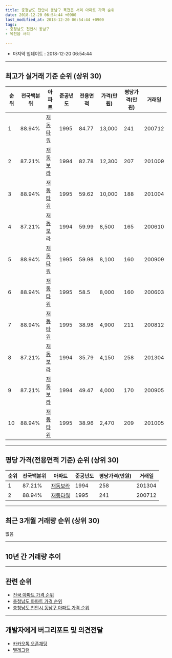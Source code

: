 ```yaml
---
title: 충청남도 천안시 동남구 목천읍 서리 아파트 가격 순위
date: 2018-12-20 06:54:44 +0900
last_modified_at: 2018-12-20 06:54:44 +0900
tags:
- 충청남도 천안시 동남구
- 목천읍 서리

---
```


* 마지막 업데이트 : 2018-12-20 06:54:44

---

## 최고가 실거래 기준 순위 (상위 30)


|순위|전국백분위|아파트|준공년도|전용면적|가격(만원)|평당가격(만원)|거래일|
|---|---|---|---|---|---|---|---|
|1|88.94%|[재동타워](https://search.naver.com/search.naver?query=%EC%B6%A9%EC%B2%AD%EB%82%A8%EB%8F%84+%EC%B2%9C%EC%95%88%EC%8B%9C+%EB%8F%99%EB%82%A8%EA%B5%AC+%EB%AA%A9%EC%B2%9C%EC%9D%8D+%EC%84%9C%EB%A6%AC+%EC%9E%AC%EB%8F%99%ED%83%80%EC%9B%8C)|1995|84.77|13,000|241|200712|
|2|87.21%|[재동보라](https://search.naver.com/search.naver?query=%EC%B6%A9%EC%B2%AD%EB%82%A8%EB%8F%84+%EC%B2%9C%EC%95%88%EC%8B%9C+%EB%8F%99%EB%82%A8%EA%B5%AC+%EB%AA%A9%EC%B2%9C%EC%9D%8D+%EC%84%9C%EB%A6%AC+%EC%9E%AC%EB%8F%99%EB%B3%B4%EB%9D%BC)|1994|82.78|12,300|207|201009|
|3|88.94%|[재동타워](https://search.naver.com/search.naver?query=%EC%B6%A9%EC%B2%AD%EB%82%A8%EB%8F%84+%EC%B2%9C%EC%95%88%EC%8B%9C+%EB%8F%99%EB%82%A8%EA%B5%AC+%EB%AA%A9%EC%B2%9C%EC%9D%8D+%EC%84%9C%EB%A6%AC+%EC%9E%AC%EB%8F%99%ED%83%80%EC%9B%8C)|1995|59.62|10,000|188|201004|
|4|87.21%|[재동보라](https://search.naver.com/search.naver?query=%EC%B6%A9%EC%B2%AD%EB%82%A8%EB%8F%84+%EC%B2%9C%EC%95%88%EC%8B%9C+%EB%8F%99%EB%82%A8%EA%B5%AC+%EB%AA%A9%EC%B2%9C%EC%9D%8D+%EC%84%9C%EB%A6%AC+%EC%9E%AC%EB%8F%99%EB%B3%B4%EB%9D%BC)|1994|59.99|8,500|165|200610|
|5|88.94%|[재동타워](https://search.naver.com/search.naver?query=%EC%B6%A9%EC%B2%AD%EB%82%A8%EB%8F%84+%EC%B2%9C%EC%95%88%EC%8B%9C+%EB%8F%99%EB%82%A8%EA%B5%AC+%EB%AA%A9%EC%B2%9C%EC%9D%8D+%EC%84%9C%EB%A6%AC+%EC%9E%AC%EB%8F%99%ED%83%80%EC%9B%8C)|1995|59.98|8,100|160|200909|
|6|88.94%|[재동타워](https://search.naver.com/search.naver?query=%EC%B6%A9%EC%B2%AD%EB%82%A8%EB%8F%84+%EC%B2%9C%EC%95%88%EC%8B%9C+%EB%8F%99%EB%82%A8%EA%B5%AC+%EB%AA%A9%EC%B2%9C%EC%9D%8D+%EC%84%9C%EB%A6%AC+%EC%9E%AC%EB%8F%99%ED%83%80%EC%9B%8C)|1995|58.5|8,000|160|200603|
|7|88.94%|[재동타워](https://search.naver.com/search.naver?query=%EC%B6%A9%EC%B2%AD%EB%82%A8%EB%8F%84+%EC%B2%9C%EC%95%88%EC%8B%9C+%EB%8F%99%EB%82%A8%EA%B5%AC+%EB%AA%A9%EC%B2%9C%EC%9D%8D+%EC%84%9C%EB%A6%AC+%EC%9E%AC%EB%8F%99%ED%83%80%EC%9B%8C)|1995|38.98|4,900|211|200812|
|8|87.21%|[재동보라](https://search.naver.com/search.naver?query=%EC%B6%A9%EC%B2%AD%EB%82%A8%EB%8F%84+%EC%B2%9C%EC%95%88%EC%8B%9C+%EB%8F%99%EB%82%A8%EA%B5%AC+%EB%AA%A9%EC%B2%9C%EC%9D%8D+%EC%84%9C%EB%A6%AC+%EC%9E%AC%EB%8F%99%EB%B3%B4%EB%9D%BC)|1994|35.79|4,150|258|201304|
|9|87.21%|[재동보라](https://search.naver.com/search.naver?query=%EC%B6%A9%EC%B2%AD%EB%82%A8%EB%8F%84+%EC%B2%9C%EC%95%88%EC%8B%9C+%EB%8F%99%EB%82%A8%EA%B5%AC+%EB%AA%A9%EC%B2%9C%EC%9D%8D+%EC%84%9C%EB%A6%AC+%EC%9E%AC%EB%8F%99%EB%B3%B4%EB%9D%BC)|1994|49.47|4,000|170|200905|
|10|88.94%|[재동타워](https://search.naver.com/search.naver?query=%EC%B6%A9%EC%B2%AD%EB%82%A8%EB%8F%84+%EC%B2%9C%EC%95%88%EC%8B%9C+%EB%8F%99%EB%82%A8%EA%B5%AC+%EB%AA%A9%EC%B2%9C%EC%9D%8D+%EC%84%9C%EB%A6%AC+%EC%9E%AC%EB%8F%99%ED%83%80%EC%9B%8C)|1995|38.96|2,470|209|201005|


---

## 평당 가격(전용면적 기준) 순위 (상위 30)


|순위|전국백분위|아파트|준공년도|평당가격(만원)|거래일|
|---|---|---|---|---|---|
|1|87.21%|[재동보라](https://search.naver.com/search.naver?query=%EC%B6%A9%EC%B2%AD%EB%82%A8%EB%8F%84+%EC%B2%9C%EC%95%88%EC%8B%9C+%EB%8F%99%EB%82%A8%EA%B5%AC+%EB%AA%A9%EC%B2%9C%EC%9D%8D+%EC%84%9C%EB%A6%AC+%EC%9E%AC%EB%8F%99%EB%B3%B4%EB%9D%BC)|1994|258|201304|
|2|88.94%|[재동타워](https://search.naver.com/search.naver?query=%EC%B6%A9%EC%B2%AD%EB%82%A8%EB%8F%84+%EC%B2%9C%EC%95%88%EC%8B%9C+%EB%8F%99%EB%82%A8%EA%B5%AC+%EB%AA%A9%EC%B2%9C%EC%9D%8D+%EC%84%9C%EB%A6%AC+%EC%9E%AC%EB%8F%99%ED%83%80%EC%9B%8C)|1995|241|200712|


---

## 최근 3개월 거래량 순위 (상위 30)

없음

---

## 10년 간 거래량 추이


<div style="width:100%;">
    <canvas id="deal_progress" height="250"></canvas>
</div>

<script>
new Chart(document.getElementById("deal_progress"), {
    type: 'line',
    data: {
        labels: ['200812','200901','200902','200903','200904','200905','200906','200907','200908','200909','200910','200911','200912','201001','201002','201003','201004','201005','201006','201007','201008','201009','201010','201011','201012','201101','201102','201103','201104','201105','201106','201107','201108','201109','201110','201111','201112','201201','201202','201203','201204','201205','201206','201207','201208','201209','201210','201211','201212','201301','201302','201303','201304','201305','201306','201307','201308','201309','201310','201311','201312','201401','201402','201403','201404','201405','201406','201407','201408','201409','201410','201411','201412','201501','201502','201503','201504','201505','201506','201507','201508','201509','201510','201511','201512','201601','201602','201603','201604','201605','201606','201607','201608','201609','201610','201611','201612','201701','201702','201703','201704','201705','201706','201707','201708','201709','201710','201711','201712','201801','201802','201803','201804','201805','201806','201807','201808','201809','201810','201811','201812'],
        datasets: [{
            label: '실거래 수',
            pointRadius: 1,
            data: [1, 0, 3, 0, 1, 2, 1, 2, 0, 2, 2, 0, 0, 2, 1, 0, 3, 3, 0, 2, 2, 5, 0, 2, 0, 3, 3, 2, 1, 1, 4, 0, 3, 6, 2, 0, 1, 2, 3, 3, 0, 2, 1, 2, 1, 2, 2, 2, 1, 0, 1, 0, 6, 6, 1, 1, 0, 4, 1, 2, 2, 0, 3, 1, 2, 2, 0, 4, 3, 1, 2, 1, 3, 3, 0, 1, 2, 2, 4, 1, 0, 1, 0, 1, 3, 1, 1, 1, 1, 2, 0, 0, 1, 0, 0, 0, 6, 2, 0, 1, 0, 1, 0, 0, 0, 1, 1, 0, 0, 0, 0, 1, 2, 1, 1, 0, 1, 1, 0, 0, 0],
            borderColor: "rgba(255, 201, 14, 1)",
            backgroundColor: "rgba(255, 201, 14, 0.5)",
            fill: true,
        }]
    },
    options: {
        responsive: true,
        title: {
            display: true,
            text: '10년간 거래량 추이'
        },
        tooltips: {
            mode: 'index',
            intersect: false,
        },
        hover: {
            mode: 'nearest',
            intersect: true
        },
        scales: {
            xAxes: [{
                display: true,
                scaleLabel: {
                    display: true,
                    labelString: '년/월'
                }
            }],
            yAxes: [{
                display: true,
                ticks: {
                    suggestedMin: 0,
                },
                scaleLabel: {
                    display: true,
                    labelString: '실거래 수'
                }
            }]
        }
    }
});

</script>


---

## 관련 순위

- [전국 아파트 가격 순위](https://inasie.github.io/apt-ranking/전국)
- [충청남도 아파트 가격 순위](https://inasie.github.io/apt-ranking/충청남도)
- [충청남도 천안시 동남구 아파트 가격 순위](https://inasie.github.io/apt-ranking/충청남도-천안시-동남구)


---

## 개발자에게 버그리포트 및 의견전달

- [카카오톡 오픈채팅](https://open.kakao.com/o/gLJUAP4)
- [텔레그램](https://t.me/inasie)

